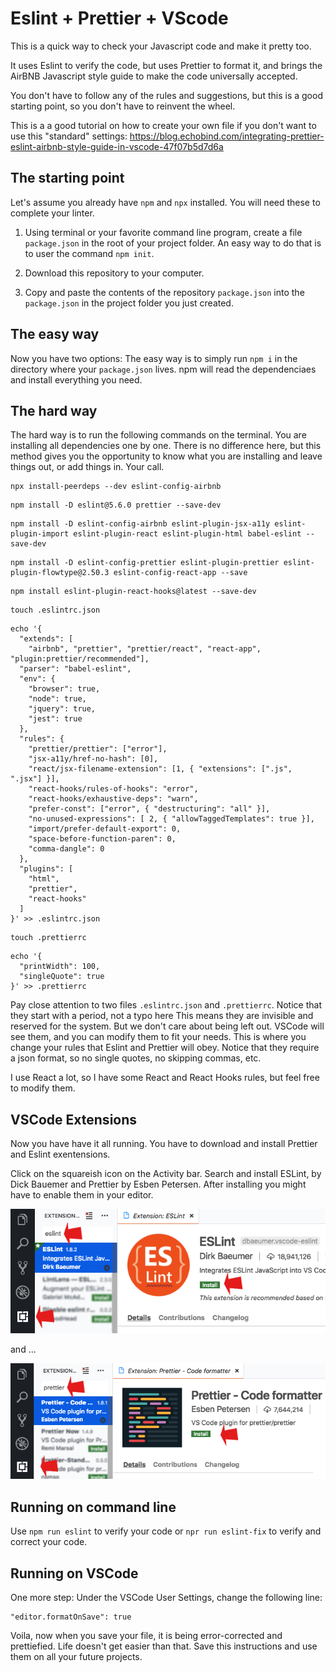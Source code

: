 # Eslint + Prettier + VScode

This is a quick way to check your Javascript code and make it pretty too.

It uses Eslint to verify the code, but uses Prettier to format it, and brings the AirBNB Javascript style guide to make the code universally accepted.

You don't have to follow any of the rules and suggestions, but this is a good starting point, so you don't have to reinvent the wheel.

This is a a good tutorial on how to create your own file if you don't want to use this "standard" settings:
https://blog.echobind.com/integrating-prettier-eslint-airbnb-style-guide-in-vscode-47f07b5d7d6a

## The starting point

Let's assume you already have `npm` and `npx` installed. You will need these to complete your linter.

1. Using terminal or your favorite command line program, create a file `package.json` in the root of your project folder. An easy way to do that is to user the command `npm init`.

2. Download this repository to your computer.

3. Copy and paste the contents of the repository `package.json` into the `package.json` in the project folder you just created.

## The easy way

Now you have two options: The easy way is to simply run `npm i` in the directory where your `package.json` lives. npm will read the dependenciaes and install everything you need.

## The hard way

The hard way is to run the following commands on the terminal. You are installing all dependencies one by one. There is no difference here, but this method gives you the opportunity to know what you are installing and leave things out, or add things in. Your call.

```
npx install-peerdeps --dev eslint-config-airbnb
```

```
npm install -D eslint@5.6.0 prettier --save-dev
```

```
npm install -D eslint-config-airbnb eslint-plugin-jsx-a11y eslint-plugin-import eslint-plugin-react eslint-plugin-html babel-eslint --save-dev
```

```
npm install -D eslint-config-prettier eslint-plugin-prettier eslint-plugin-flowtype@2.50.3 eslint-config-react-app --save
```

```
npm install eslint-plugin-react-hooks@latest --save-dev
```

```
touch .eslintrc.json
```

```
echo '{
  "extends": [
    "airbnb", "prettier", "prettier/react", "react-app", "plugin:prettier/recommended"],
  "parser": "babel-eslint",
  "env": {
    "browser": true,
    "node": true,
    "jquery": true,
    "jest": true
  },
  "rules": {
    "prettier/prettier": ["error"],
    "jsx-a11y/href-no-hash": [0],
    "react/jsx-filename-extension": [1, { "extensions": [".js", ".jsx"] }],
    "react-hooks/rules-of-hooks": "error",
    "react-hooks/exhaustive-deps": "warn",
    "prefer-const": ["error", { "destructuring": "all" }],
    "no-unused-expressions": [ 2, { "allowTaggedTemplates": true }],
    "import/prefer-default-export": 0,
    "space-before-function-paren": 0,
    "comma-dangle": 0
  },
  "plugins": [
    "html",
    "prettier",
    "react-hooks"
  ]
}' >> .eslintrc.json
```

```
touch .prettierrc
```

```
echo '{
  "printWidth": 100,
  "singleQuote": true
}' >> .prettierrc
```

Pay close attention to two files `.eslintrc.json` and `.prettierrc`. Notice that they start with a period, not a typo here This means they are invisible and reserved for the system. But we don't care about being left out. VSCode will see them, and you can modify them to fit your needs. This is where you change your rules that Eslint and Prettier will obey. Notice that they require a json format, so no single quotes, no skipping commas, etc.

I use React a lot, so I have some React and React Hooks rules, but feel free to modify them.

## VSCode Extensions

Now you have have it all running. You have to download and install Prettier and Eslint exentensions.

Click on the squareish icon on the Activity bar. Search and install ESLint, by Dick Bauemer and Prettier by Esben Petersen. After installing you might have to enable them in your editor.

![ESLint](/images/eslint.png)

and ...

![Prettier](/images/prettier.png)

## Running on command line

Use `npm run eslint` to verify your code or `npr run eslint-fix` to verify and correct your code.

## Running on VSCode

One more step: Under the VSCode User Settings, change the following line:

```
"editor.formatOnSave": true
```

Voila, now when you save your file, it is being error-corrected and prettiefied. Life doesn't get easier than that. Save this instructions and use them on all your future projects.
